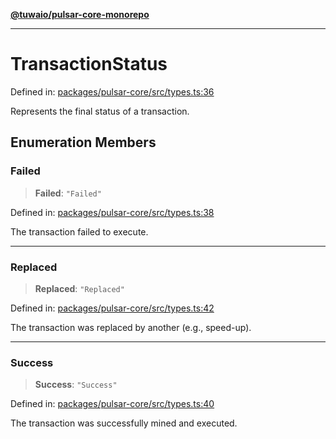 [**@tuwaio/pulsar-core-monorepo**](../../../README.md)

***

# TransactionStatus

Defined in: [packages/pulsar-core/src/types.ts:36](https://github.com/TuwaIO/pulsar-core/blob/d3c1cd2bf3c4ee994c97e3b17aa8ea73c2cbc70f/packages/pulsar-core/src/types.ts#L36)

Represents the final status of a transaction.

## Enumeration Members

### Failed

> **Failed**: `"Failed"`

Defined in: [packages/pulsar-core/src/types.ts:38](https://github.com/TuwaIO/pulsar-core/blob/d3c1cd2bf3c4ee994c97e3b17aa8ea73c2cbc70f/packages/pulsar-core/src/types.ts#L38)

The transaction failed to execute.

***

### Replaced

> **Replaced**: `"Replaced"`

Defined in: [packages/pulsar-core/src/types.ts:42](https://github.com/TuwaIO/pulsar-core/blob/d3c1cd2bf3c4ee994c97e3b17aa8ea73c2cbc70f/packages/pulsar-core/src/types.ts#L42)

The transaction was replaced by another (e.g., speed-up).

***

### Success

> **Success**: `"Success"`

Defined in: [packages/pulsar-core/src/types.ts:40](https://github.com/TuwaIO/pulsar-core/blob/d3c1cd2bf3c4ee994c97e3b17aa8ea73c2cbc70f/packages/pulsar-core/src/types.ts#L40)

The transaction was successfully mined and executed.

